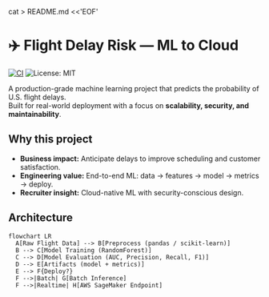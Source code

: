 cat > README.md <<'EOF'
# ✈️ Flight Delay Risk — ML to Cloud
[![CI](https://github.com/saidnoor-bot/aws-sagemaker-flight-delays/actions/workflows/ci.yml/badge.svg)](https://github.com/saidnoor-bot/aws-sagemaker-flight-delays/actions/workflows/ci.yml) ![License: MIT](https://img.shields.io/badge/License-MIT-green.svg)

A production-grade machine learning project that predicts the probability of U.S. flight delays.  
Built for real-world deployment with a focus on **scalability, security, and maintainability**.

## Why this project
- **Business impact:** Anticipate delays to improve scheduling and customer satisfaction.
- **Engineering value:** End-to-end ML: data → features → model → metrics → deploy.
- **Recruiter insight:** Cloud-native ML with security-conscious design.

## Architecture
```mermaid
flowchart LR
  A[Raw Flight Data] --> B[Preprocess (pandas / scikit-learn)]
  B --> C[Model Training (RandomForest)]
  C --> D[Model Evaluation (AUC, Precision, Recall, F1)]
  D --> E[Artifacts (model + metrics)]
  E --> F{Deploy?}
  F -->|Batch| G[Batch Inference]
  F -->|Realtime| H[AWS SageMaker Endpoint]

